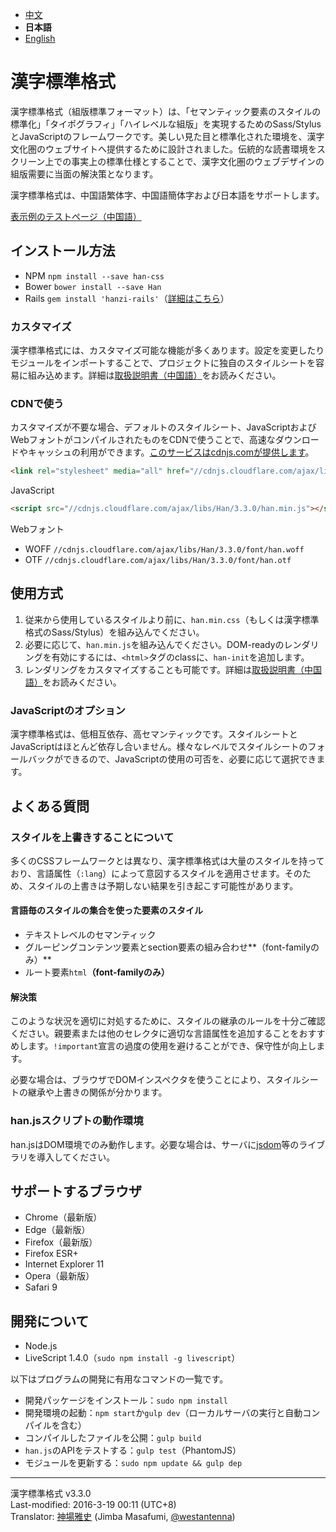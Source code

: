 
- [中文](https://github.com/ethantw/Han/blob/master/README.md)
- <b>日本語</b>
- [English](https://github.com/ethantw/Han/blob/master/README-en.md)


漢字標準格式
==========

漢字標準格式（組版標準フォーマット）は、「セマンティック要素のスタイルの標準化」「タイポグラフィ」「ハイレベルな組版」を実現するためのSass/StylusとJavaScriptのフレームワークです。美しい見た目と標準化された環境を、漢字文化圏のウェブサイトへ提供するために設計されました。伝統的な読書環境をスクリーン上での事実上の標準仕様とすることで、漢字文化圏のウェブデザインの組版需要に当面の解決策となります。

漢字標準格式は、中国語繁体字、中国語簡体字および日本語をサポートします。

[表示例のテストページ（中国語）](http://ethantw.github.io/Han/latest/)

## インストール方法

- NPM `npm install --save han-css`
- Bower `bower install --save Han`
- Rails `gem install 'hanzi-rails'`（[詳細はこちら](https://github.com/billy3321/hanzi-rails)）

### カスタマイズ
漢字標準格式には、カスタマイズ可能な機能が多くあります。設定を変更したりモジュールをインポートすることで、プロジェクトに独自のスタイルシートを容易に組み込めます。詳細は[取扱説明書（中国語）][api]をお読みください。

[api]: http://css.hanzi.co/manual/sass-api

### CDNで使う

カスタマイズが不要な場合、デフォルトのスタイルシート、JavaScriptおよびWebフォントがコンパイルされたものをCDNで使うことで、高速なダウンロードやキャッシュの利用ができます。[このサービスはcdnjs.comが提供します][cdnjs]。

[cdnjs]: http://cdnjs.com/libraries/han

````html
<link rel="stylesheet" media="all" href="//cdnjs.cloudflare.com/ajax/libs/Han/3.3.0/han.min.css">
````

JavaScript

````html
<script src="//cdnjs.cloudflare.com/ajax/libs/Han/3.3.0/han.min.js"></script>
````

Webフォント

- WOFF `//cdnjs.cloudflare.com/ajax/libs/Han/3.3.0/font/han.woff`
- OTF `//cdnjs.cloudflare.com/ajax/libs/Han/3.3.0/font/han.otf`

## 使用方式

1. 従来から使用しているスタイルより前に、`han.min.css`（もしくは漢字標準格式のSass/Stylus）を組み込んでください。
2. 必要に応じて、`han.min.js`を組み込んでください。DOM-readyのレンダリングを有効にするには、`<html>`タグのclassに、`han-init`を追加します。
3. レンダリングをカスタマイズすることも可能です。詳細は[取扱説明書（中国語）][rendering]をお読みください。

[rendering]: http://css.hanzi.co/manual/js-api#rendering

### JavaScriptのオプション
漢字標準格式は、低相互依存、高セマンティックです。スタイルシートとJavaScriptはほとんど依存し合いません。様々なレベルでスタイルシートのフォールバックができるので、JavaScriptの使用の可否を、必要に応じて選択できます。

## よくある質問

### スタイルを上書きすることについて
多くのCSSフレームワークとは異なり、漢字標準格式は大量のスタイルを持っており、言語属性（`:lang`）によって意図するスタイルを適用させます。そのため、スタイルの上書きは予期しない結果を引き起こす可能性があります。

#### 言語毎のスタイルの集合を使った要素のスタイル
- テキストレベルのセマンティック
- グルーピングコンテンツ要素とsection要素の組み合わせ**（font-familyのみ）**
- ルート要素`html`**（font-familyのみ）**

#### 解決策
このような状況を適切に対処するために、スタイルの継承のルールを十分ご確認ください。親要素または他のセレクタに適切な言語属性を追加することをおすすめします。`!important`宣言の過度の使用を避けることができ、保守性が向上します。

必要な場合は、ブラウザでDOMインスペクタを使うことにより、スタイルシートの継承や上書きの関係が分かります。

### han.jsスクリプトの動作環境

han.jsはDOM環境でのみ動作します。必要な場合は、サーバに[jsdom]等のライブラリを導入してください。

[jsdom]: https://github.com/tmpvar/jsdom

## サポートするブラウザ

- Chrome（最新版）
- Edge（最新版）
- Firefox（最新版）
- Firefox ESR+
- Internet Explorer 11
- Opera（最新版）
- Safari 9

## 開発について

- Node.js
- LiveScript 1.4.0（`sudo npm install -g livescript`）

以下はプログラムの開発に有用なコマンドの一覧です。

- 開発パッケージをインストール：`sudo npm install`
- 開発環境の起動：`npm start`か`gulp dev`（ローカルサーバの実行と自動コンパイルを含む）
- コンパイルしたファイルを公開：`gulp build`
- `han.js`のAPIをテストする：`gulp test`（PhantomJS）
- モジュールを更新する：`sudo npm update && gulp dep`

* * *
漢字標準格式 v3.3.0  
Last-modified: 2016-3-19 00:11 (UTC+8)  
Translator: [神場雅史][translator] (Jimba Masafumi, [@westantenna][trans-twr])

[translator]: http://westantenna.com
[trans-twr]: https://twitter.com/westantenna

